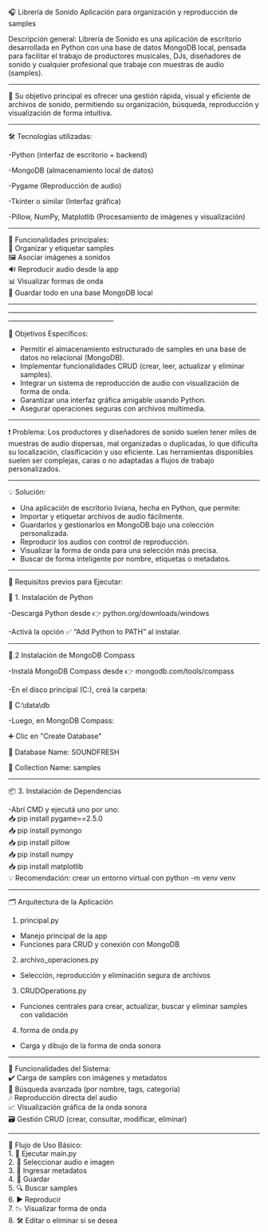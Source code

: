 🎧 Librería de Sonido
Aplicación para organización y reproducción de samples

Descripción general:
Librería de Sonido es una aplicación de escritorio desarrollada en Python con una base de datos MongoDB local, pensada para facilitar el trabajo de productores musicales, DJs, diseñadores de sonido y cualquier profesional que trabaje con muestras de audio (samples).
_____________________________________________________________________________________________________________________________________________________________________________________________

🧠 Su objetivo principal es ofrecer una gestión rápida, visual y eficiente de archivos de sonido, permitiendo su organización, búsqueda, reproducción y visualización de forma intuitiva.
_____________________________________________________________________________________________________________________________________________________________________________________________

🛠️ Tecnologías utilizadas:  

-Python (interfaz de escritorio + backend)  

-MongoDB (almacenamiento local de datos)  

-Pygame (Reproducción de audio)  

-Tkinter o similar (Interfaz gráfica)  

-Pillow, NumPy, Matplotlib (Procesamiento de imágenes y visualización)  


_____________________________________________________________________________________________________________________________________________________________________________________________

  🎯 Funcionalidades principales:  
      🎵 Organizar y etiquetar samples   
       🖼️ Asociar imágenes a sonidos   
       🔊 Reproducir audio desde la app   
       📊 Visualizar formas de onda   
       📂 Guardar todo en una base MongoDB local   _____________________________________________________________________________________________________________________________________________________________________________________________

     
 🎯 Objetivos Específicos:

* Permitir el almacenamiento estructurado de samples en una base de datos no relacional (MongoDB).
* Implementar funcionalidades CRUD (crear, leer, actualizar y eliminar samples).
* Integrar un sistema de reproducción de audio con visualización de forma de onda.
* Garantizar una interfaz gráfica amigable usando Python.
* Asegurar operaciones seguras con archivos multimedia.

_____________________________________________________________________________________________________________________________________________________________________________________________



❗ Problema: 
Los productores y diseñadores de sonido suelen tener miles de muestras de audio dispersas, mal organizadas o duplicadas, lo que dificulta su localización, clasificación y uso eficiente. Las herramientas disponibles suelen ser complejas, caras o no adaptadas a flujos de trabajo personalizados.


_____________________________________________________________________________________________________________________________________________________________________________________________

💡 Solución: 

* Una aplicación de escritorio liviana, hecha en Python, que permite:
* Importar y etiquetar archivos de audio fácilmente.
* Guardarlos y gestionarlos en MongoDB bajo una colección personalizada.
* Reproducir los audios con control de reproducción.
* Visualizar la forma de onda para una selección más precisa.
* Buscar de forma inteligente por nombre, etiquetas o metadatos.
____________________________________________________________________________________________________________________________________________________________________________________________

🧪 Requisitos previos para Ejecutar:  

🐍 1. Instalación de Python  

-Descargá Python desde 👉 python.org/downloads/windows  

-Activá la opción ✅ “Add Python to PATH” al instalar.  
_____________________________________________________________________________________________________________________________________________________________________________________________


🍃.2 Instalación de MongoDB Compass  

-Instalá MongoDB Compass desde 👉 mongodb.com/tools/compass  

-En el disco principal (C:), creá la carpeta:  

 📁 C:\data\db  
 
-Luego, en MongoDB Compass:  

  ➕ Clic en "Create Database"  
  
  📌 Database Name: SOUNDFRESH  
  
  📌 Collection Name: samples  
_____________________________________________________________________________________________________________________________________________________________________________________________
  

📦 3. Instalación de Dependencias  

 -Abrí CMD y ejecutá uno por uno:       
      📥 pip install pygame==2.5.0   
      📥 pip install pymongo   
      📥 pip install pillow   
      📥 pip install numpy   
      📥 pip install matplotlib   
      💡 Recomendación: crear un entorno virtual con python -m venv venv   
 _____________________________________________________________________________________________________________________________________________________________________________________________
🗂️ Arquitectura de la Aplicación  
1. principal.py  
  * Manejo principal de la app  
  * Funciones para CRUD y conexión con MongoDB  

2. archivo_operaciones.py  
  * Selección, reproducción y eliminación segura de archivos  

3. CRUDOperations.py  
  *  Funciones centrales para crear, actualizar, buscar y eliminar samples con validación  

4. forma de onda.py  
  * Carga y dibujo de la forma de onda sonora  
_____________________________________________________________________________________________________________________________________________________________________________________________
🧠 Funcionalidades del Sistema:   
    ✔️ Carga de samples con imágenes y metadatos   
    🔎 Búsqueda avanzada (por nombre, tags, categoría)   
    🎶 Reproducción directa del audio   
    📈 Visualización gráfica de la onda sonora   
    🗃️ Gestión CRUD (crear, consultar, modificar, eliminar)   
_____________________________________________________________________________________________________________________________________________________________________________________________
🔁 Flujo de Uso Básico:   
     1. 🚀 Ejecutar main.py   
     2. 📂 Seleccionar audio e imagen   
     3. 📝 Ingresar metadatos   
     4. 💾 Guardar   
     5. 🔍 Buscar samples   
     6. ▶️ Reproducir   
     7. 📉 Visualizar forma de onda   
     8. 🛠️ Editar o eliminar si se desea   
    
